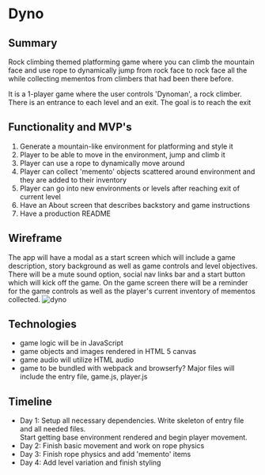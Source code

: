 # Dyno

## Summary
Rock climbing themed platforming game where you can climb the mountain face and use rope to dynamically 
jump from rock face to rock face all the while collecting mementos from climbers that had been there before.  

It is a 1-player game where the user controls 'Dynoman', a rock climber.  There is an entrance to each level and an exit.
The goal is to reach the exit

## Functionality and MVP's
 1. Generate a mountain-like environment for platforming and style it
 2. Player to be able to move in the environment, jump and climb it
 3. Player can use a rope to dynamically move around
 4. Player can collect 'memento' objects scattered around environment and they are added to their inventory
 5. Player can go into new environments or levels after reaching exit of current level
 6. Have an About screen that describes backstory and game instructions
 7. Have a production README

## Wireframe
 The app will have a modal as a start screen which will include a game description, story background as well as game controls
 and level objectives.  There will be a mute sound option, social nav links bar and a start button which will kick off the game.
 On the game screen there will be a reminder for the game controls as well as the player's current inventory of mementos collected.
 ![dyno](https://user-images.githubusercontent.com/71670060/116157306-95512280-a6a1-11eb-86f5-205a7c3a9611.png)

## Technologies
 * game logic will be in JavaScript
 * game objects and images rendered in HTML 5 canvas
 * game audio will utilize HTML audio
 * game to be bundled with webpack and browserfy?
 Major files will include the entry file, game.js, player.js

## Timeline
 * Day 1: Setup all necessary dependencies.  Write skeleton of entry file and all needed files.  
  Start getting base environment rendered and begin player movement.
 * Day 2: Finish basic movement and work on rope physics
 * Day 3: Finish rope physics and add 'memento' items
 * Day 4: Add level variation and finish styling


